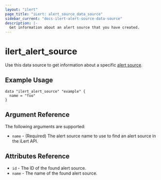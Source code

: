 ```yaml
---
layout: "ilert"
page_title: "iLert: alert_source_data_source"
sidebar_current: "docs-ilert-alert-source-data-source"
description: |-
  Get information about an alert source that you have created.
---
```


# ilert_alert_source

Use this data source to get information about a specific [alert source][1].

## Example Usage

```hcl
data "ilert_alert_source" "example" {
  name = "foo"
}
```

## Argument Reference

The following arguments are supported:

- `name` - (Required) The alert source name to use to find an alert source in the iLert API.

## Attributes Reference

- `id` - The ID of the found alert source.
- `name` - The name of the found alert source.

[1]: https://api.ilert.com/api-docs/#tag/Alert-Sources
